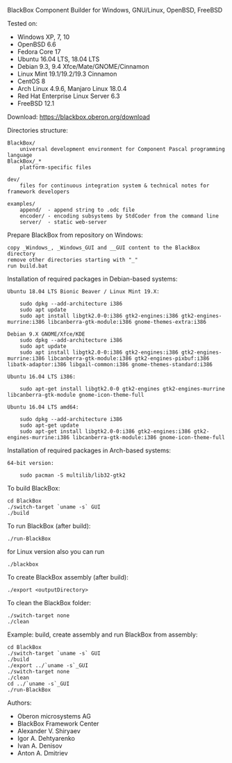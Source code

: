 BlackBox Component Builder for Windows, GNU/Linux, OpenBSD, FreeBSD

Tested on:
* Windows XP, 7, 10
* OpenBSD 6.6
* Fedora Core 17
* Ubuntu 16.04 LTS, 18.04 LTS
* Debian 9.3, 9.4 Xfce/Mate/GNOME/Cinnamon
* Linux Mint 19.1/19.2/19.3 Cinnamon
* CentOS 8
* Arch Linux 4.9.6, Manjaro Linux 18.0.4
* Red Hat Enterprise Linux Server 6.3
* FreeBSD 12.1

Download: https://blackbox.oberon.org/download

Directories structure:

	BlackBox/
		universal development environment for Component Pascal programming language
	BlackBox/_*
		platform-specific files

	dev/
		files for continuous integration system & technical notes for framework developers

	examples/
		append/  - append string to .odc file
		encoder/ - encoding subsystems by StdCoder from the command line
		server/  - static web-server

Prepare BlackBox from repository on Windows:

	copy _Windows_, _Windows_GUI and __GUI content to the BlackBox directory
	remove other directories starting with "_"
	run build.bat


Installation of required packages in Debian-based systems:

	Ubuntu 18.04 LTS Bionic Beaver / Linux Mint 19.X:

		sudo dpkg --add-architecture i386
		sudo apt update
		sudo apt install libgtk2.0-0:i386 gtk2-engines:i386 gtk2-engines-murrine:i386 libcanberra-gtk-module:i386 gnome-themes-extra:i386

	Debian 9.X GNOME/Xfce/KDE
		sudo dpkg --add-architecture i386
		sudo apt update
		sudo apt install libgtk2.0-0:i386 gtk2-engines:i386 gtk2-engines-murrine:i386 libcanberra-gtk-module:i386 gtk2-engines-pixbuf:i386 libatk-adaptor:i386 libgail-common:i386 gnome-themes-standard:i386

	Ubuntu 16.04 LTS i386:

		sudo apt-get install libgtk2.0-0 gtk2-engines gtk2-engines-murrine libcanberra-gtk-module gnome-icon-theme-full

	Ubuntu 16.04 LTS amd64:

		sudo dpkg --add-architecture i386
		sudo apt-get update
		sudo apt-get install libgtk2.0-0:i386 gtk2-engines:i386 gtk2-engines-murrine:i386 libcanberra-gtk-module:i386 gnome-icon-theme-full


Installation of required packages in Arch-based systems:

	64-bit version:

		sudo pacman -S multilib/lib32-gtk2


To build BlackBox:

	cd BlackBox
	./switch-target `uname -s` GUI
	./build

To run BlackBox (after build):

	./run-BlackBox

for Linux version also you can run

	./blackbox

To create BlackBox assembly (after build):

	./export <outputDirectory>

To clean the BlackBox folder:

	./switch-target none
	./clean

Example: build, create assembly and run BlackBox from assembly:

	cd BlackBox
	./switch-target `uname -s` GUI
	./build
	./export ../`uname -s`_GUI
	./switch-target none
	./clean
	cd ../`uname -s`_GUI
	./run-BlackBox

Authors:
* Oberon microsystems AG
* BlackBox Framework Center
* Alexander V. Shiryaev
* Igor A. Dehtyarenko
* Ivan A. Denisov
* Anton A. Dmitriev
